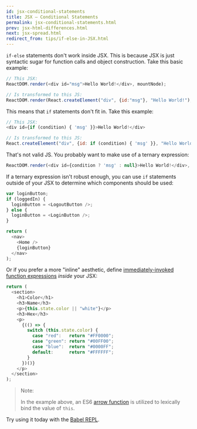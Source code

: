 ```yaml
---
id: jsx-conditional-statements
title: JSX — Conditional Statements
permalink: jsx-conditional-statements.html
prev: jsx-html-differences.html
next: jsx-spread.html
redirect_from: tips/if-else-in-JSX.html
---
```


`if-else` statements don't work inside JSX. This is because JSX is just syntactic sugar for function calls and object construction. Take this basic example:

```js
// This JSX:
ReactDOM.render(<div id="msg">Hello World!</div>, mountNode);

// Is transformed to this JS:
ReactDOM.render(React.createElement("div", {id:"msg"}, "Hello World!"), mountNode);
```

This means that `if` statements don't fit in. Take this example:

```js
// This JSX:
<div id={if (condition) { 'msg' }}>Hello World!</div>

// Is transformed to this JS:
React.createElement("div", {id: if (condition) { 'msg' }}, "Hello World!");
```

That's not valid JS. You probably want to make use of a ternary expression:

```js
ReactDOM.render(<div id={condition ? 'msg' : null}>Hello World!</div>, mountNode);
```

If a ternary expression isn't robust enough, you can use `if` statements outside of your JSX to determine which components should be used:

```js
var loginButton;
if (loggedIn) {
  loginButton = <LogoutButton />;
} else {
  loginButton = <LoginButton />;
}

return (
  <nav>
    <Home />
    {loginButton}
  </nav>
);
```

Or if you prefer a more "inline" aesthetic, define [immediately-invoked function expressions](https://en.wikipedia.org/wiki/Immediately-invoked_function_expression) _inside_ your JSX:

```js
return (
  <section>
    <h1>Color</h1>
    <h3>Name</h3>
    <p>{this.state.color || "white"}</p>
    <h3>Hex</h3>
    <p>
      {(() => {
        switch (this.state.color) {
          case "red":   return "#FF0000";
          case "green": return "#00FF00";
          case "blue":  return "#0000FF";
          default:      return "#FFFFFF";
        }
      })()}
    </p>
  </section>
);
```

> Note:
>
> In the example above, an ES6 [arrow function](https://developer.mozilla.org/en-US/docs/Web/JavaScript/Reference/Functions/Arrow_functions) is utilized to lexically bind the value of `this`.

Try using it today with the [Babel REPL](https://babeljs.io/repl/).
